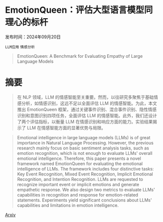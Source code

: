 # EmotionQueen：评估大型语言模型同理心的标杆

发布时间：2024年09月20日

`LLM应用` `情感分析`

> EmotionQueen: A Benchmark for Evaluating Empathy of Large Language Models

# 摘要

> 在 NLP 领域，LLM 的情感智能至关重要。然而，以往研究多聚焦于基础情感分析，如情感识别，这远不足以全面评估 LLM 的情感智能。为此，本文推出 EmotionQueen 框架，通过关键事件识别、混合事件识别、隐性情感识别和意图识别四项任务，全面评估 LLM 的情感智能。此外，我们还设计了两个评估指标，以衡量 LLM 在情感识别和响应方面的能力。实验结果揭示了 LLM 在情感智能方面的显著优势与局限。

> Emotional intelligence in large language models (LLMs) is of great importance in Natural Language Processing. However, the previous research mainly focus on basic sentiment analysis tasks, such as emotion recognition, which is not enough to evaluate LLMs' overall emotional intelligence. Therefore, this paper presents a novel framework named EmotionQueen for evaluating the emotional intelligence of LLMs. The framework includes four distinctive tasks: Key Event Recognition, Mixed Event Recognition, Implicit Emotional Recognition, and Intention Recognition. LLMs are requested to recognize important event or implicit emotions and generate empathetic response. We also design two metrics to evaluate LLMs' capabilities in recognition and response for emotion-related statements. Experiments yield significant conclusions about LLMs' capabilities and limitations in emotion intelligence.

[Arxiv](https://arxiv.org/abs/2409.13359)